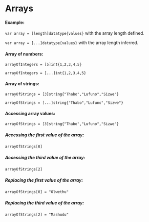# Arrays

#### Example:

`var array = [length]datatype{values}` with the array length defined.

`var array = [...]datatype{values}` with the array length inferred.

#### Array of numbers:

```
arrayOfIntegers = [5]int{1,2,3,4,5}
```

```
arrayOfIntegers = [...]int{1,2,3,4,5}
```

#### Array of strings:

```
arrayOfStrings = [3]string{"Thabo","Lufuno","Sizwe"}
```

```
arrayOfStrings = [...]string{"Thabo","Lufuno","Sizwe"}
```

#### Accessing array values:

```
arrayOfStrings = [3]string{"Thabo","Lufuno","Sizwe"}
```

##### Accessing the first value of the array:

```
arrayOfStrings[0]
```

##### Accessing the third value of the array:

```
arrayOfStrings[2]
```

##### Replacing the first value of the array:

```
arrayOfStrings[0] = "Olwethu"
```

##### Replacing the third value of the array:

```
arrayOfStrings[2] = "Mashudu"
```